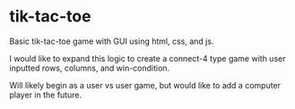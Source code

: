 # tik-tac-toe
Basic tik-tac-toe game with GUI using html, css, and js.

I would like to expand this logic to create a connect-4 type game 
with user inputted rows, columns, and win-condition.

Will likely begin as a user vs user game, but would like to add
a computer player in the future.